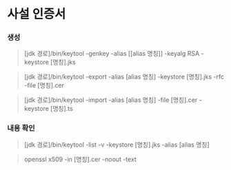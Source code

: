 사설 인증서
=============

### 생성
> [jdk 경로]/bin/keytool -genkey -alias [[alias 명칭]] -keyalg RSA -keystore [명칭].jks

> [jdk 경로]/bin/keytool -export -alias [alias 명칭] -keystore [명칭].jks -rfc -file [명칭].cer

> [jdk 경로]/bin/keytool -import -alias [alias 명칭] -file [명칭].cer -keystore [명칭].ts


### 내용 확인
> [jdk 경로]/bin/keytool -list -v -keystore [명칭].jks -alias [alias 명칭]

> openssl x509 -in [명칭].cer -noout -text    